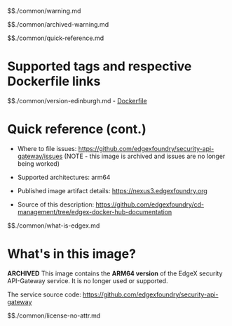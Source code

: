$$./common/warning.md

$$./common/archived-warning.md

$$./common/quick-reference.md

# Supported tags and respective Dockerfile links

$$./common/version-edinburgh.md
        - [Dockerfile](https://github.com/edgexfoundry/security-api-gateway/blob/edinburgh/Dockerfile)

# Quick reference (cont.)

- Where to file issues: https://github.com/edgexfoundry/security-api-gateway/issues (NOTE - this image is archived and issues are no longer being worked)

- Supported architectures: arm64

- Published image artifact details: https://nexus3.edgexfoundry.org

- Source of this description: https://github.com/edgexfoundry/cd-management/tree/edgex-docker-hub-documentation

$$./common/what-is-edgex.md

# What's in this image?

**ARCHIVED**
This image contains the **ARM64 version** of the EdgeX security API-Gateway service.  It is no longer used or supported.

The service source code: https://github.com/edgexfoundry/security-api-gateway

$$./common/license-no-attr.md
